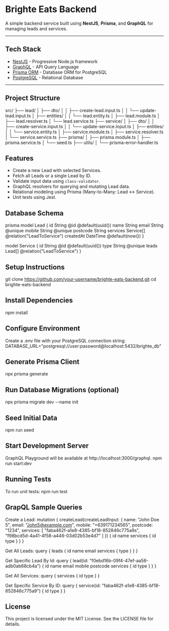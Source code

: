 # Brighte Eats Backend

A simple backend service built using **NestJS**, **Prisma**, and **GraphQL** for managing leads and services.

---

## Tech Stack

- [NestJS](https://nestjs.com/) - Progressive Node.js framework
- [GraphQL](https://graphql.org/) - API Query Language
- [Prisma ORM](https://www.prisma.io/) - Database ORM for PostgreSQL
- [PostgreSQL](https://www.postgresql.org/) - Relational Database

---

## Project Structure

src/
├── lead/
│   ├── dto/
│   │   ├── create-lead.input.ts
│   │   └── update-lead.input.ts
│   ├── entities/
│   │   └── lead.entity.ts
│   ├── lead.module.ts
│   ├── lead.resolver.ts
│   └── lead.service.ts
├── service/
│   ├── dto/
│   │   ├── create-service.input.ts
│   │   └── update-service.input.ts
│   ├── entities/
│   │   └── service.entity.ts
│   ├── service.module.ts
│   ├── service.resolver.ts
│   └── service.service.ts
├── prisma/
│   ├── prisma.module.ts
│   ├── prisma.service.ts
│   └── seed.ts
├── utils/
│   └── prisma-error-handler.ts


## Features

- Create a new Lead with selected Services.
- Fetch all Leads or a single Lead by ID.
- Validate input data using `class-validator`.
- GraphQL resolvers for querying and mutating Lead data.
- Relational modeling using Prisma (Many-to-Many: Lead ↔ Service).
- Unit tests using Jest.

## Database Schema

prisma
  model Lead {
  id String @id @default(uuid())
  name String
  email String @unique
  mobile String @unique
  postcode String
  services Service[] @relation("LeadToService")
  createdAt DateTime @default(now())
}

model Service {
  id String @id @default(uuid())
  type String @unique
  leads Lead[] @relation("LeadToService")
}


## Setup Instructions

git clone https://github.com/your-username/brighte-eats-backend.git
cd brighte-eats-backend

## Install Dependencies

npm install

## Configure Environment

Create a .env file with your PostgreSQL connection string:
DATABASE_URL="postgresql://user:password@localhost:5432/brighte_db"

## Generate Prisma Client

npx prisma generate

## Run Database Migrations (optional)

npx prisma migrate dev --name init

## Seed Initial Data

npm run seed

## Start Development Server

GraphQL Playground will be available at http://localhost:3000/graphql.
npm run start:dev

## Running Tests

To run unit tests:
npm run test

## GrapQL Sample Queries

Create a Lead:
mutation {
  createLead(createLeadInput: {
    name: "John Doe 5",
    email: "John5@example.com",
    mobile: "+639171234565",
    postcode: "1234",
    services: [
      "faba462f-a1e8-4385-bf18-852846c775a9s",
      "f98bcd5d-4a41-4f58-a446-03d02b53e4d7"
    ]
  }) {
    id
    name
    services {
      id
      type
    }
  }
}

Get All Leads:
query {
  leads {
    id
    name
    email
    services {
      type
    }
  }
}

Get Specific Lead By Id:
query {
  lead(id: "f0ebd16b-09f4-47ef-aa56-adb0ab68cb4a") {
    id
    name
    email
    mobile
    postcode
    services {
      id
      type
    }
  }
}

Get All Services: 
query {
  services {
    id
    type
  }
}

Get Specific Service By ID: 
query {
  service(id: "faba462f-a1e8-4385-bf18-852846c775a9") {
    id
    type
  }
}


## License

This project is licensed under the MIT License. See the LICENSE file for details.

